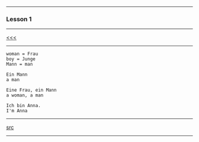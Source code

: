 
---

### Lesson 1

---

[<<<](https://github.com/ttltrk/ELSE/blob/master/LAN/GER/01/BASICS1.MD)

---

```
woman = Frau
boy = Junge
Mann = man
```

```
Ein Mann
a man
```

```
Eine Frau, ein Mann
a woman, a man
```

```
Ich bin Anna.
I'm Anna
```

---

[src](https://www.duolingo.com/skill/de/Basics-1)

---
